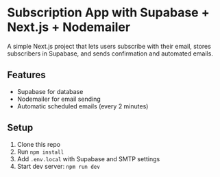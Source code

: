 # Subscription App with Supabase + Next.js + Nodemailer

A simple Next.js project that lets users subscribe with their email, stores subscribers in Supabase, and sends confirmation and automated emails.

## Features
- Supabase for database
- Nodemailer for email sending
- Automatic scheduled emails (every 2 minutes)

## Setup
1. Clone this repo
2. Run `npm install`
3. Add `.env.local` with Supabase and SMTP settings
4. Start dev server: `npm run dev`
